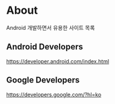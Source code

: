 # About 
Android 개발하면서 유용한 사이트 목록


## Android Developers
https://developer.android.com/index.html

## Google Developers
https://developers.google.com/?hl=ko
